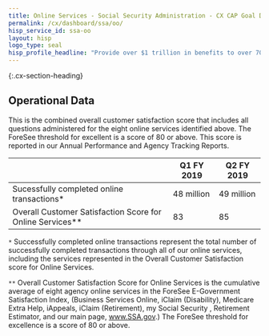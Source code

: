 ```yaml
---
title: Online Services - Social Security Administration - CX CAP Goal Dashboard
permalink: /cx/dashboard/ssa/oo/
hisp_service_id: ssa-oo
layout: hisp
logo_type: seal
hisp_profile_headline: "Provide over $1 trillion in benefits to over 70 million individuals"
---
```


{:.cx-section-heading}
## Operational Data

This is the combined overall customer satisfaction score that includes all questions administered for the eight online services identified above.  The ForeSee threshold for excellent is a score of 80 or above. This score is reported in our Annual Performance and Agency Tracking Reports. 

|                                                           | Q1 FY 2019 |Q2 FY 2019 |
|-----------------------------------------------------------|------------|-----------|
| Sucessfully completed online transactions*                | 48 million |49 million |
| Overall Customer Satisfaction Score for Online Services** | 83         |85         |

`*` Successfully completed online transactions represent the total number of successfully completed transactions through all of our online services, including the services represented in the Overall Customer Satisfaction score for Online Services.

`**` Overall Customer Satisfaction Score for Online Services is the cumulative average of eight agency online services in the ForeSee E-Government Satisfaction Index, (Business Services Online, iClaim (Disability), Medicare Extra Help, iAppeals, iClaim (Retirement), my Social Security , Retirement Estimator, and our main page, www.SSA.gov.)  The ForeSee threshold for excellence is a score of 80 or above.

